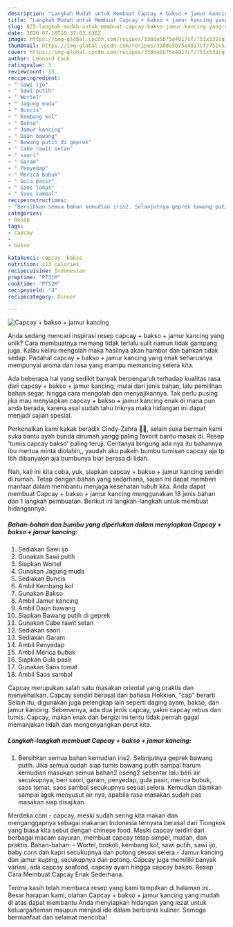```yaml
---
description: "Langkah Mudah untuk Membuat Capcay + bakso + jamur kancing yang Enak Banget"
title: "Langkah Mudah untuk Membuat Capcay + bakso + jamur kancing yang Enak Banget"
slug: 825-langkah-mudah-untuk-membuat-capcay-bakso-jamur-kancing-yang-enak-banget
date: 2020-07-10T18:37:03.638Z
image: https://img-global.cpcdn.com/recipes/330de5b75e4917cf/751x532cq70/capcay-bakso-jamur-kancing-foto-resep-utama.jpg
thumbnail: https://img-global.cpcdn.com/recipes/330de5b75e4917cf/751x532cq70/capcay-bakso-jamur-kancing-foto-resep-utama.jpg
cover: https://img-global.cpcdn.com/recipes/330de5b75e4917cf/751x532cq70/capcay-bakso-jamur-kancing-foto-resep-utama.jpg
author: Leonard Cook
ratingvalue: 3
reviewcount: 15
recipeingredient:
- " Sawi ijo"
- " Sawi putih"
- " Wortel"
- " Jagung muda"
- " Buncis"
- " Kembang kol"
- " Bakso"
- " Jamur kancing"
- " Daun bawang"
- " Bawang putih di geprek"
- " Cabe rawit setan"
- " saori"
- " Garam"
- " Penyedap"
- " Merica bubuk"
- " Gula pasir"
- " Saos tomat"
- " Saos sambal"
recipeinstructions:
- "Bersihkan semua bahan kemudian iris2. Selanjutnya geprek bawang putih. Jika semua sudah siap tumis bawang putih sampai harum kemudian masukan semua bahan2 oseng2 sebentar lalu beri air secukupnya, beri saori, garam, penyedap, gula pasir, merica bubuk, saos tomat, saos sambal secukupnya sesuai selera. Kemudian diamkan sampai agak menyusut air nya, apabila rasa masakan sudah pas masakan siap disajikan."
categories:
- Resep
tags:
- capcay
- 
- bakso

katakunci: capcay  bakso 
nutrition: 113 calories
recipecuisine: Indonesian
preptime: "PT31M"
cooktime: "PT52M"
recipeyield: "4"
recipecategory: Dinner

---
```



![Capcay + bakso + jamur kancing](https://img-global.cpcdn.com/recipes/330de5b75e4917cf/751x532cq70/capcay-bakso-jamur-kancing-foto-resep-utama.jpg)

Anda sedang mencari inspirasi resep capcay + bakso + jamur kancing yang unik? Cara membuatnya memang tidak terlalu sulit namun tidak gampang juga. Kalau keliru mengolah maka hasilnya akan hambar dan bahkan tidak sedap. Padahal capcay + bakso + jamur kancing yang enak seharusnya mempunyai aroma dan rasa yang mampu memancing selera kita.

Ada beberapa hal yang sedikit banyak berpengaruh terhadap kualitas rasa dari capcay + bakso + jamur kancing, mulai dari jenis bahan, lalu pemilihan bahan segar, hingga cara mengolah dan menyajikannya. Tak perlu pusing jika mau menyiapkan capcay + bakso + jamur kancing enak di mana pun anda berada, karena asal sudah tahu triknya maka hidangan ini dapat menjadi sajian spesial.

Perkenalkan kami kakak beradik Cindy-Zahra 👩👧, selain suka bermain kami suka bantu ayah bunda dirumah yangg paling favorit bantu masak di. Resep &#39;tumis capcay bakso&#39; paling teruji. Ceritanya bingung ada nya itu bahannya ibu mertua minta diolahin,, yaudah aku pakein bumbu tumisan capcay aja tp lbh dibanyakin aja bumbunya biar berasa di lidah.


Nah, kali ini kita coba, yuk, siapkan capcay + bakso + jamur kancing sendiri di rumah. Tetap dengan bahan yang sederhana, sajian ini dapat memberi manfaat dalam membantu menjaga kesehatan tubuh kita. Anda dapat membuat Capcay + bakso + jamur kancing menggunakan 18 jenis bahan dan 1 langkah pembuatan. Berikut ini langkah-langkah untuk membuat hidangannya.

<!--inarticleads1-->

##### Bahan-bahan dan bumbu yang diperlukan dalam menyiapkan Capcay + bakso + jamur kancing:

1. Sediakan  Sawi ijo
1. Gunakan  Sawi putih
1. Siapkan  Wortel
1. Gunakan  Jagung muda
1. Sediakan  Buncis
1. Ambil  Kembang kol
1. Gunakan  Bakso
1. Ambil  Jamur kancing
1. Ambil  Daun bawang
1. Siapkan  Bawang putih di geprek
1. Gunakan  Cabe rawit setan
1. Sediakan  saori
1. Sediakan  Garam
1. Ambil  Penyedap
1. Ambil  Merica bubuk
1. Siapkan  Gula pasir
1. Gunakan  Saos tomat
1. Ambil  Saos sambal


Capcay merupakan salah satu masakan oriental yang praktis dan menyehatkan. Capcay sendiri berasal dari bahasa Hokkien, &#34;cap&#34; berarti Selain itu, digunakan juga pelengkap lain seperti daging ayam, bakso, dan jamur kancing. Sebenarnya, ada dua jenis capcay, yakni capcay rebus dan tumis. Capcay, makan enak dan bergizi ini tentu tidak pernah gagal memanjakan lidah dan mengenyangkan perut kita. 

<!--inarticleads2-->

##### Langkah-langkah membuat Capcay + bakso + jamur kancing:

1. Bersihkan semua bahan kemudian iris2. Selanjutnya geprek bawang putih. Jika semua sudah siap tumis bawang putih sampai harum kemudian masukan semua bahan2 oseng2 sebentar lalu beri air secukupnya, beri saori, garam, penyedap, gula pasir, merica bubuk, saos tomat, saos sambal secukupnya sesuai selera. Kemudian diamkan sampai agak menyusut air nya, apabila rasa masakan sudah pas masakan siap disajikan.


Merdeka.com - capcay, meski sudah sering kita makan dan menganggapnya sebagai makanan Indonesia ternyata berasal dari Tiongkok yang biasa kita sebut dengan chinese food. Meski capcay terdiri dari berbagai macam sayuran, membuat capcay tetap simpel, mudah, dan praktis. Bahan-bahan: - Wortel, brokoli, kembang kol, sawi putih, sawi ijo, baby corn dan kapri secukupnya dan potong sesuai selera - Jamur kancing dan jamur kuping, secukupnya dan potong. Capcay juga memiliki banyak variasi, ada capcay seafood, capcay ayam hingga capcay bakso. Resep Cara Membuat Capcay Enak Sederhana. 

Terima kasih telah membaca resep yang kami tampilkan di halaman ini. Besar harapan kami, olahan Capcay + bakso + jamur kancing yang mudah di atas dapat membantu Anda menyiapkan hidangan yang lezat untuk keluarga/teman maupun menjadi ide dalam berbisnis kuliner. Semoga bermanfaat dan selamat mencoba!
